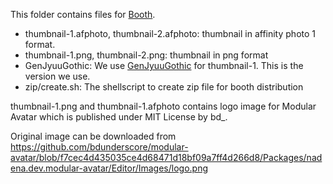 This folder contains files for [Booth](https://anatawa12.booth.pm/items/4885109).

- thumbnail-1.afphoto, thumbnail-2.afphoto: thumbnail in affinity photo 1 format.
- thumbnail-1.png, thumbnail-2.png: thumbnail in png format
- GenJyuuGothic: We use [GenJyuuGothic](http://jikasei.me/font/genjyuu/) for thumbnail-1. This is the version we use.
- zip/create.sh: The shellscript to create zip file for booth distribution

thumbnail-1.png and thumbnail-1.afphoto contains logo image for Modular Avatar
which is published under MIT License by bd_.

Original image can be downloaded from https://github.com/bdunderscore/modular-avatar/blob/f7cec4d435035ce4d68471d18bf09a7ff4d266d8/Packages/nadena.dev.modular-avatar/Editor/Images/logo.png
